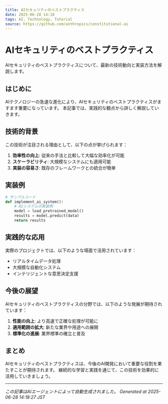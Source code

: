 ```yaml
---
title: AIセキュリティのベストプラクティス
date: 2025-06-28 14:18
tags: AI, Technology, Tutorial
source: https://github.com/anthropics/constitutional-ai
---
```


# AIセキュリティのベストプラクティス

AIセキュリティのベストプラクティスについて、最新の技術動向と実装方法を解説します。

## はじめに

AIテクノロジーの急速な進化により、AIセキュリティのベストプラクティスがますます重要になっています。
本記事では、実践的な観点から詳しく解説していきます。

## 技術的背景

この技術が注目される理由として、以下の点が挙げられます：

1. **効率性の向上**: 従来の手法と比較して大幅な効率化が可能
2. **スケーラビリティ**: 大規模なシステムにも適用可能
3. **実装の容易さ**: 既存のフレームワークとの統合が簡単

## 実装例

```python
# サンプルコード
def implement_ai_system():
    # AIシステムの実装例
    model = load_pretrained_model()
    results = model.predict(data)
    return results
```

## 実践的な応用

実際のプロジェクトでは、以下のような場面で活用されています：

- リアルタイムデータ処理
- 大規模な自動化システム
- インテリジェントな意思決定支援

## 今後の展望

AIセキュリティのベストプラクティスの分野では、以下のような発展が期待されています：

1. **性能の向上**: より高速で正確な処理が可能に
2. **適用範囲の拡大**: 新たな業界や用途への展開
3. **標準化の進展**: 業界標準の確立と普及

## まとめ

AIセキュリティのベストプラクティスは、今後のAI開発において重要な役割を果たすことが期待されます。
継続的な学習と実践を通じて、この技術を効果的に活用していきましょう。

---
*この記事はAIエージェントによって自動生成されました。*
*Generated at 2025-06-28 14:18:27 JST*